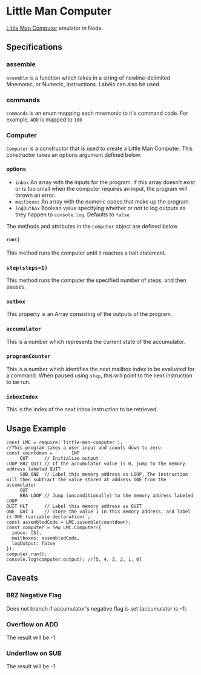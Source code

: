 # Little Man Computer

[Little Man Computer](https://en.wikipedia.org/wiki/Little_man_computer) emulator in Node.

## Specifications
### assemble
`assemble` is a function which takes in a string of newline-delimited Mnemonic, or Numeric, instructions. Labels can also be used.

### commands
`commands` is an enum mapping each mnemonic to it's command code. For example, `ADD` is mapped to `100`

### Computer
`Computer` is a constructor that is used to create a Little Man Computer. This constructor takes an options argument defined below.
#### options
* `inbox` An array with the inputs for the program. If this array doesn't exist or is too small when the computer requires an input, the program will thrown an error.
* `mailboxes` An array with the numeric codes that make up the program.
* `logOutbox` Boolean value specifying whether or not to log outputs as they happen to `console.log`. Defaults to `false`

The methods and attributes in the `Computer` object are defined below
#### `run()`
This method runs the computer until it reaches a halt statement.

### `step(steps=1)`
This method runs the computer the specified number of steps, and then pauses.

### `outbox`
This property is an Array consisting of the outputs of the program.

### `accumulator`
This is a number which represents the current state of the accumulator.

### `programCounter`
This is a number which identifies the next mailbox index to be evaluated for a command. When paused using `step`, this will point to the next instruction to be run.

### `inboxIndex`
This is the index of the next inbox instruction to be retrieved.

## Usage Example
```
const LMC = require('little-man-computer');
//This program takes a user input and counts down to zero
const countdown = `     INP
     OUT      // Initialize output
LOOP BRZ QUIT // If the accumulator value is 0, jump to the memory address labeled QUIT
     SUB ONE  // Label this memory address as LOOP, The instruction will then subtract the value stored at address ONE from the accumulator
     OUT
     BRA LOOP // Jump (unconditionally) to the memory address labeled LOOP
QUIT HLT      // Label this memory address as QUIT
ONE  DAT 1    // Store the value 1 in this memory address, and label it ONE (variable declaration)`;
const assembledCode = LMC.assemble(countdown);
const computer = new LMC.Computer({
  inbox: [5],
  mailboxes: assembledCode,
  logOutput: false
});
computer.run();
console.log(computer.output); //[5, 4, 3, 2, 1, 0]
```

## Caveats
### BRZ Negative Flag
Does not branch if accumulator's negative flag is set (accumulator is -1).

### Overflow on ADD
The result will be -1.

### Underflow on SUB
The result will be -1.
